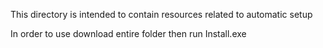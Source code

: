 This directory is intended to contain resources related to automatic setup

In order to use download entire folder then run Install.exe
